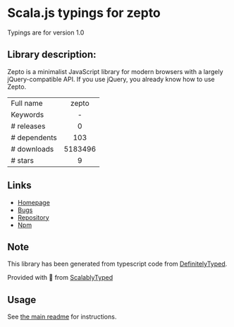 
# Scala.js typings for zepto

Typings are for version 1.0

## Library description:
Zepto is a minimalist JavaScript library for modern browsers with a largely jQuery-compatible API. If you use jQuery, you already know how to use Zepto.

|                    |                 |
| ------------------ | :-------------: |
| Full name          | zepto |
| Keywords           | - |
| # releases         | 0 |
| # dependents       | 103 |
| # downloads        | 5183496 |
| # stars            | 9 |

## Links
- [Homepage](http://zeptojs.com)
- [Bugs](https://github.com/madrobby/zepto/issues)
- [Repository](https://github.com/madrobby/zepto)
- [Npm](https://www.npmjs.com/package/zepto)
    


## Note
This library has been generated from typescript code from [DefinitelyTyped](https://definitelytyped.org).

Provided with :purple_heart: from [ScalablyTyped](https://github.com/oyvindberg/ScalablyTyped)

## Usage
See [the main readme](../../readme.md) for instructions.


